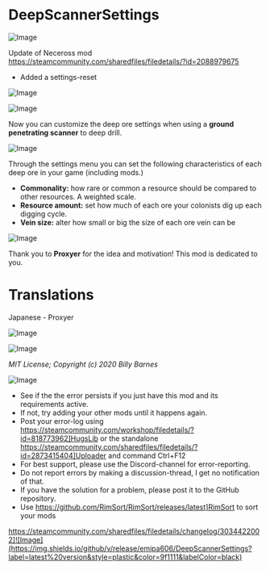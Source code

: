 # DeepScannerSettings

![Image](https://i.imgur.com/buuPQel.png)

Update of Neceross mod https://steamcommunity.com/sharedfiles/filedetails/?id=2088979675

- Added a settings-reset

![Image](https://i.imgur.com/pufA0kM.png)

	
![Image](https://i.imgur.com/Z4GOv8H.png)

Now you can customize the deep ore settings when using a **ground penetrating scanner** to deep drill.


![Image](https://i.imgur.com/g69KRUw.png)


Through the settings menu you can set the following characteristics of each deep ore in your game (including mods.)



- **Commonality:** how rare or common a resource should be compared to other resources. A weighted scale.
- **Resource amount:** set how much of each ore your colonists dig up each digging cycle.
- **Vein size:** alter how small or big the size of each ore vein can be




![Image](https://i.imgur.com/ldroDjl.png)


Thank you to **Proxyer** for the idea and motivation! This mod is dedicated to you.


# Translations

Japanese - Proxyer


![Image](https://i.imgur.com/36HgYSk.gif)


![Image](https://i.imgur.com/s3KRLlu.gif)


*MIT License; Copyright (c) 2020 Billy Barnes*

![Image](https://i.imgur.com/PwoNOj4.png)



-  See if the the error persists if you just have this mod and its requirements active.
-  If not, try adding your other mods until it happens again.
-  Post your error-log using https://steamcommunity.com/workshop/filedetails/?id=818773962]HugsLib or the standalone https://steamcommunity.com/sharedfiles/filedetails/?id=2873415404]Uploader and command Ctrl+F12
-  For best support, please use the Discord-channel for error-reporting.
-  Do not report errors by making a discussion-thread, I get no notification of that.
-  If you have the solution for a problem, please post it to the GitHub repository.
-  Use https://github.com/RimSort/RimSort/releases/latest]RimSort to sort your mods



https://steamcommunity.com/sharedfiles/filedetails/changelog/3034422002]![Image](https://img.shields.io/github/v/release/emipa606/DeepScannerSettings?label=latest%20version&style=plastic&color=9f1111&labelColor=black)


